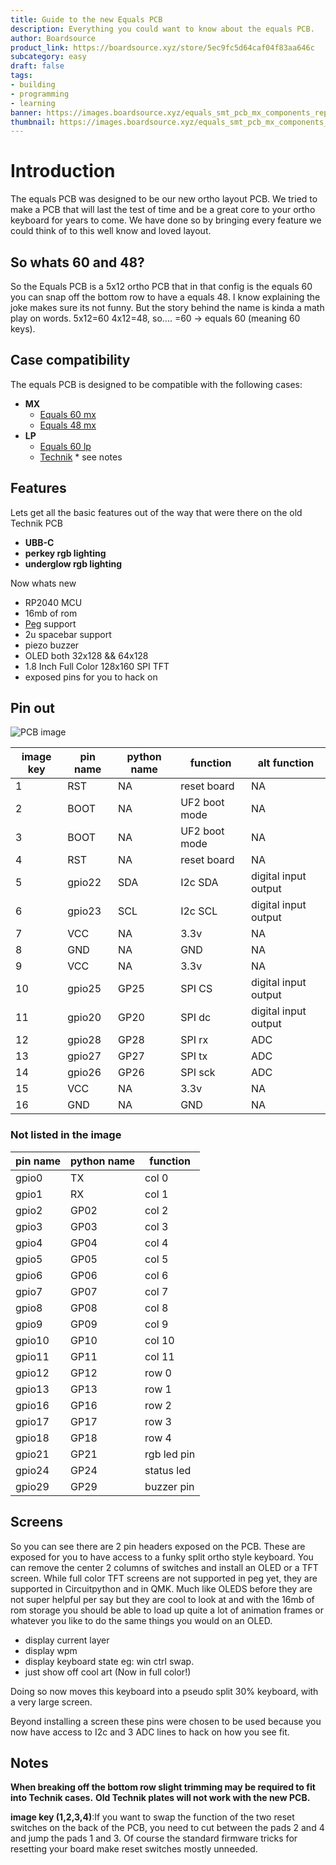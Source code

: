 ```yaml
---
title: Guide to the new Equals PCB
description: Everything you could want to know about the equals PCB.
author: Boardsource
product_link: https://boardsource.xyz/store/5ec9fc5d64caf04f83aa646c
subcategory: easy
draft: false
tags:
- building
- programming
- learning
banner: https://images.boardsource.xyz/equals_smt_pcb_mx_components_replaced.png
thumbnail: https://images.boardsource.xyz/equals_smt_pcb_mx_components_1_1.png
---
```



# Introduction


The equals PCB was designed to be our new ortho layout PCB. We tried to make a PCB that will last the test of time and be a great core to your ortho keyboard for years to come.
We have done so by bringing every feature we could think of to this well know and loved layout.


## So whats 60 and 48?
So the Equals PCB is a 5x12 ortho PCB that in that config is the equals 60 you can snap off the bottom row to have a equals 48.
I know explaining the joke makes sure its not funny. 
But the story behind the name is kinda a math play on words. 5x12=60 4x12=48, so.... =60 -> equals 60 (meaning 60 keys).


## Case compatibility
The equals PCB is designed to be compatible with the following cases:


* **MX**
    - [Equals 60 mx](https://boardsource.xyz/store/5ec9fc5d64caf04f83aa646c)
    - [Equals 48 mx](https://boardsource.xyz/store/5ec9fc5d64caf04f83aa646c)
* **LP**
    - [Equals 60 lp](https://boardsource.xyz/store/5ec9fc5d64caf04f83aa646c)
    - [Technik](https://boardsource.xyz/store/5ffb9b01edd0447f8023fdb2) * see notes


## Features


Lets get all the basic features out of the way that were there on the old Technik PCB


* **UBB-C**
* **perkey rgb lighting**
* **underglow rgb lighting**


Now whats new


* RP2040 MCU
* 16mb of rom
* [Peg](https://peg.software/) support
* 2u spacebar support
* piezo buzzer
* OLED both 32x128 && 64x128
* 1.8 Inch Full Color 128x160 SPI TFT
* exposed pins for you to hack on


## Pin out


![PCB image](https://images.boardsource.xyz/equals_pinout.jpg)




| image key | pin name | python name | function      | alt function         |
|-----------|----------|-------------|---------------|----------------------|
| 1         | RST      | NA          | reset board   | NA                   |
| 2         | BOOT     | NA          | UF2 boot mode | NA                   |
| 3         | BOOT     | NA          | UF2 boot mode | NA                   |
| 4         | RST      | NA          | reset board   | NA                   |
| 5         | gpio22   | SDA         | I2c SDA       | digital input output |
| 6         | gpio23   | SCL         | I2c SCL       | digital input output |
| 7         | VCC      | NA          | 3.3v          | NA                   |
| 8         | GND      | NA          | GND           | NA                   |
| 9         | VCC      | NA          | 3.3v          | NA                   |
| 10        | gpio25   | GP25        | SPI CS        | digital input output |
| 11        | gpio20   | GP20        | SPI dc        | digital input output |
| 12        | gpio28   | GP28        | SPI rx        | ADC                  |
| 13        | gpio27   | GP27        | SPI tx        | ADC                  |
| 14        | gpio26   | GP26        | SPI sck       | ADC                  |
| 15        | VCC      | NA          | 3.3v          | NA                   |
| 16        | GND      | NA          | GND           | NA                   |


### **Not listed in the image**


| pin name | python name | function      |
|----------|-------------|---------------|
| gpio0    | TX          | col 0         |
| gpio1    | RX          | col 1         |
| gpio2    | GP02        | col 2         |
| gpio3    | GP03        | col 3         |
| gpio4    | GP04        | col 4         |
| gpio5    | GP05        | col 5         |
| gpio6    | GP06        | col 6         |
| gpio7    | GP07        | col 7         |
| gpio8    | GP08        | col 8         |
| gpio9    | GP09        | col 9         |
| gpio10   | GP10        | col 10        |
| gpio11   | GP11        | col 11        |
| gpio12   | GP12        | row 0         |
| gpio13   | GP13        | row 1         |
| gpio16   | GP16        | row 2         |
| gpio17   | GP17        | row 3         |
| gpio18   | GP18        | row 4         |
| gpio21   | GP21        | rgb led pin   |
| gpio24   | GP24        | status led    |
| gpio29   | GP29        | buzzer pin   |




## Screens


So you can see there are 2 pin headers exposed on the PCB.
These are exposed for you to have access to a funky split ortho style keyboard.
You can remove the center 2 columns of switches and install an OLED or a TFT screen.
While full color TFT screens are not supported in peg yet, they are supported in Circuitpython and in QMK.
Much like OLEDS before they are not super helpful per say but they are cool to look at and with the 16mb of rom storage you should be able to load up quite a lot of animation frames or whatever you like to do the same things you would on an OLED.

* display current layer
* display wpm
* display keyboard state eg: win ctrl swap.
* just show off cool art (Now in full color!)


Doing so now moves this keyboard into a pseudo split 30% keyboard, with a very large screen.


Beyond installing a screen these pins were chosen to be used because you now have access to I2c and 3 ADC lines to hack on how you see fit.


## **Notes**
**When breaking off the bottom row slight trimming may be required to fit into Technik cases.**
**Old Technik plates will not work with the new PCB.**


**image key (1,2,3,4)**:If you want to swap the function of the two reset switches on the back of the PCB, you need to cut between the pads 2 and 4 and jump the pads 1 and 3.
Of course the standard firmware tricks for resetting your board make reset switches mostly unneeded.



